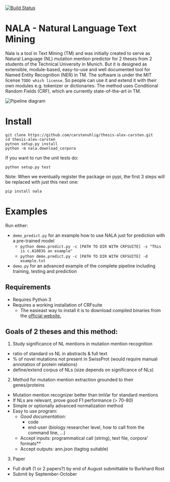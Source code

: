 [![Build Status](https://magnum.travis-ci.com/carstenuhlig/thesis-alex-carsten.svg?token=VhCZKjoiPjzKEaXybidS&branch=develop)](https://magnum.travis-ci.com/carstenuhlig/thesis-alex-carsten)

# NALA - Natural Language Text Mining
Nala is a tool in Text Mining (TM) and was initially created to serve as Natural Language (NL) mutation mention predictor for 2 theses from 2 students of the Technical University in Munich. But it is designed as extensible, module-based, easy-to-use and well documented tool for Named Entity Recognition (NER) in TM. The software is under the MIT license `TODO which license`. So people can use it and extend it with their own modules e.g. tokenizer or dictionaries.
The method uses Conditional Random Fields (CRF), which are currently state-of-the-art in TM.

![Pipeline diagram](https://www.lucidchart.com/publicSegments/view/558052b8-fcf0-4e3b-a6b4-05990a008f2c/image.png)

# Install

    git clone https://github.com/carstenuhlig/thesis-alex-carsten.git
    cd thesis-alex-carsten
    pytnon setup.py install
    python -m nala.download_corpora
 
 If you want to run the unit tests do:
 
    python setup.py test
 
 Note: When we eventually register the package on pypi, the first 3 steps will be replaced with just this next one:
 
    pip install nala
# Examples
Run either:
* `demo_predict.py` for an example how to use NALA just for prediction with a pre-trained model
    * `python demo.predict.py -c [PATH TO DIR WITH CRFSUITE] -s "This is c.A1003G an example"`
    * `python demo.predict.py -c [PATH TO DIR WITH CRFSUITE] -d example.txt`
* `demo.py` for an advanced example of the complete pipeline including training, testing and prediction 

##  Requirements

* Requires Python 3
* Requires a working installation of CRFsuite
    * The easieast way to install it is to download compiled binaries from the [official website.](http://www.chokkan.org/software/crfsuite/) 

## Goals of 2 theses and this method:

1. Study significance of NL mentions in mutation mention recognition
  * ratio of standard vs NL in abstracts & full text
  * % of novel mutations not present in SwissProt (would require manual annotation of protein relations)
  * define/extend corpus of NLs (size depends on significance of NLs)
2. Method for mutation mention extraction grounded to their genes/proteins
  * Mutation mention recognizer better than tmVar for standard mentions
  * If NLs are relevant, prove good F1 performance (> 70-80)
  * Simple or optionally advanced normalization method
  * Easy to use program:
    * *Good documentation:*
      * code
      * end-user (biology researcher level, how to call from the command line, ...)
    * Accept inputs: programmatical call (string), text file, corpora' formats**
    * Accept outputs: ann.json (tagtog suitable)   
3. Paper
  * Full draft (1 or 2 papers?) by end of August submittable to Burkhard Rost
  * Submit by September-October
